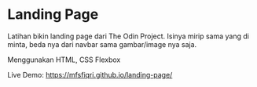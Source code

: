 # Landing Page

Latihan bikin landing page dari The Odin Project. Isinya mirip sama yang di minta, beda nya dari navbar sama gambar/image nya saja.

Menggunakan HTML, CSS Flexbox

Live Demo: https://mfsfiqri.github.io/landing-page/
